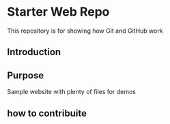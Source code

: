 # Starter Web Repo

This repository is for showing how Git and GitHub work

## Introduction

## Purpose

Sample website with plenty of files for demos

## how to contribuite